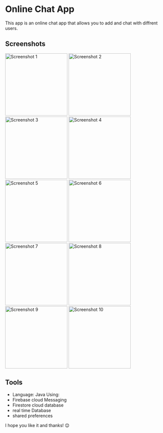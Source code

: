
# Online Chat App

This app is an online chat app that allows you to add and chat with diffrent users.

## Screenshots
<div>
    <img src="https://github.com/haroun-debchoune/Online-MoviesDb/assets/82960050/eb3dc1be-10bb-4385-a670-f68ed458bd9e" alt="Screenshot 1" width="200"/>
    <img src="https://github.com/haroun-debchoune/Online-MoviesDb/assets/82960050/201d595a-ad05-4b2f-a1aa-06a9a7be8030" alt="Screenshot 2" width="200"/>
    <img src="https://github.com/haroun-debchoune/Online-MoviesDb/assets/82960050/3a7521f7-da98-4ac8-a0ba-fca5599ec068" alt="Screenshot 3" width="200"/>
    <img src="https://github.com/haroun-debchoune/Online-MoviesDb/assets/82960050/70b41764-4592-4ca9-9e0f-37f3165e88ac" alt="Screenshot 4" width="200"/>
    <img src="https://github.com/haroun-debchoune/Online-MoviesDb/assets/82960050/85de162f-3aa4-4e32-80a5-d57775532047" alt="Screenshot 5" width="200"/>
    <img src="https://github.com/haroun-debchoune/Online-MoviesDb/assets/82960050/c52661f7-10cb-442b-a2ab-f41426104f3a" alt="Screenshot 6" width="200"/>
    <img src="https://github.com/haroun-debchoune/Online-MoviesDb/assets/82960050/37844561-aede-407e-9383-21aa476fc7b0" alt="Screenshot 7" width="200"/>
    <img src="https://github.com/haroun-debchoune/Online-MoviesDb/assets/82960050/e54cadba-621a-4c3b-8e82-667456505a34" alt="Screenshot 8" width="200"/>
    <img src="https://github.com/haroun-debchoune/Online-MoviesDb/assets/82960050/a0a3b992-fbb5-434c-8aaf-ed27715792a8" alt="Screenshot 9" width="200"/>
    <img src="https://github.com/haroun-debchoune/Online-MoviesDb/assets/82960050/ee436279-8716-4997-ab68-52d32b78b595" alt="Screenshot 10" width="200"/>
</div>

## Tools
- Language: Java
Using:
- Firebase cloud Messaging
- Firestore cloud database
- real time Database
- shared preferences

I hope you like it and thanks! 😌
